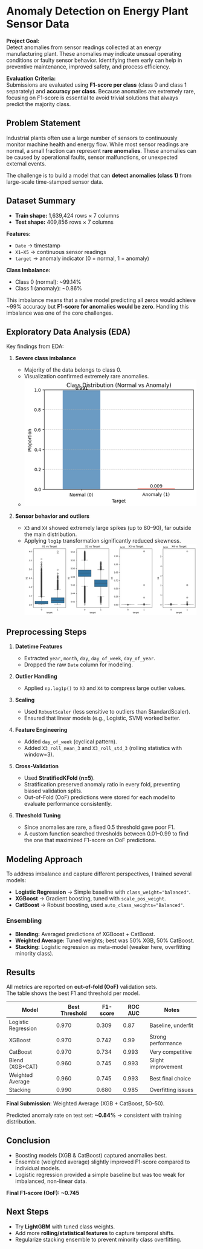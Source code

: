 # Anomaly Detection on Energy Plant Sensor Data

**Project Goal:**  
Detect anomalies from sensor readings collected at an energy manufacturing plant. These anomalies may indicate unusual operating conditions or faulty sensor behavior. Identifying them early can help in preventive maintenance, improved safety, and process efficiency.

**Evaluation Criteria:**  
Submissions are evaluated using **F1-score per class** (class 0 and class 1 separately) and **accuracy per class**. Because anomalies are extremely rare, focusing on F1-score is essential to avoid trivial solutions that always predict the majority class.



## Problem Statement

Industrial plants often use a large number of sensors to continuously monitor machine health and energy flow. While most sensor readings are normal, a small fraction can represent **rare anomalies**. These anomalies can be caused by operational faults, sensor malfunctions, or unexpected external events.  

The challenge is to build a model that can **detect anomalies (class 1)** from large-scale time-stamped sensor data.  



## Dataset Summary

- **Train shape:** 1,639,424 rows × 7 columns  
- **Test shape:** 409,856 rows × 7 columns  

**Features:**
- `Date` → timestamp  
- `X1–X5` → continuous sensor readings  
- `target` → anomaly indicator (0 = normal, 1 = anomaly)

**Class Imbalance:**
- Class 0 (normal): ~99.14%  
- Class 1 (anomaly): ~0.86%  

This imbalance means that a naïve model predicting all zeros would achieve ~99% accuracy but **F1-score for anomalies would be zero**. Handling this imbalance was one of the core challenges.  



## Exploratory Data Analysis (EDA)

Key findings from EDA:  

1. **Severe class imbalance**  
   - Majority of the data belongs to class 0.  
   - Visualization confirmed extremely rare anomalies.
   - ![Class Distribution](https://github.com/sejal-ml/anomaly-detection-on-sensor-data/blob/main/docs/class%20distribution.png) 

2. **Sensor behavior and outliers**  
   - `X3` and `X4` showed extremely large spikes (up to 80–90), far outside the main distribution.  
   - Applying `log1p` transformation significantly reduced skewness.  
   ![Box plot](https://github.com/sejal-ml/anomaly-detection-on-sensor-data/blob/main/docs/box%20plot.png)
 


## Preprocessing Steps

1. **Datetime Features**
   - Extracted `year`, `month`, `day`, `day_of_week`, `day_of_year`.  
   - Dropped the raw `Date` column for modeling.

2. **Outlier Handling**
   - Applied `np.log1p()` to `X3` and `X4` to compress large outlier values.

3. **Scaling**
   - Used `RobustScaler` (less sensitive to outliers than StandardScaler).  
   - Ensured that linear models (e.g., Logistic, SVM) worked better.

4. **Feature Engineering**
   - Added `day_of_week` (cyclical pattern).
   - Added `X3_roll_mean_3` and `X3_roll_std_3` (rolling statistics with window=3).

5. **Cross-Validation**
   - Used **StratifiedKFold (n=5)**.  
   - Stratification preserved anomaly ratio in every fold, preventing biased validation splits.  
   - Out-of-Fold (OoF) predictions were stored for each model to evaluate performance consistently.

6. **Threshold Tuning**
   - Since anomalies are rare, a fixed 0.5 threshold gave poor F1.  
   - A custom function searched thresholds between 0.01–0.99 to find the one that maximized F1-score on OoF predictions.



## Modeling Approach

To address imbalance and capture different perspectives, I trained several models:  

- **Logistic Regression** → Simple baseline with `class_weight="balanced"`.  
- **XGBoost** → Gradient boosting, tuned with `scale_pos_weight`.  
- **CatBoost** → Robust boosting, used `auto_class_weights="Balanced"`.    

### Ensembling
- **Blending:** Averaged predictions of XGBoost + CatBoost.  
- **Weighted Average:** Tuned weights; best was 50% XGB, 50% CatBoost.  
- **Stacking:** Logistic regression as meta-model (weaker here, overfitting minority class).  



## Results

All metrics are reported on **out-of-fold (OoF)** validation sets.  
The table shows the best F1 and threshold per model.

| Model              | Best Threshold | F1-score | ROC AUC | Notes |
|--------------------|----------------|----------|---------|-------|
| Logistic Regression | 0.970          | 0.309    | 0.87    | Baseline, underfit |
| XGBoost            | 0.970          | 0.742    | 0.99    | Strong performance |
| CatBoost           | 0.970          | 0.734    | 0.993   | Very competitive |
| Blend (XGB+CAT)    | 0.960          | 0.745    | 0.993   | Slight improvement |
| Weighted Average   | 0.960          | 0.745    | 0.993   | Best final choice |
| Stacking           | 0.990          | 0.680    | 0.985   | Overfitting issues |

**Final Submission**: Weighted Average (XGB + CatBoost, 50–50).  

Predicted anomaly rate on test set: **~0.84%** → consistent with training distribution.



## Conclusion

- Boosting models (XGB & CatBoost) captured anomalies best.  
- Ensemble (weighted average) slightly improved F1-score compared to individual models.  
- Logistic regression provided a simple baseline but was too weak for imbalanced, non-linear data.  

**Final F1-score (OoF): ~0.745**  



## Next Steps

- Try **LightGBM** with tuned class weights.    
- Add more **rolling/statistical features** to capture temporal shifts.  
- Regularize stacking ensemble to prevent minority class overfitting.
